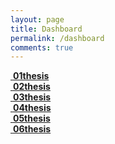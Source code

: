 ```yaml
---
layout: page
title: Dashboard
permalink: /dashboard
comments: true
---
```


<div class="row mb-30px">
    <div class="col-12 col-md-4 col-lg-3 p-2">
        <div class="databox data_01">
            <a href="{{ site.baseurl }}/thesis001" class=""> 
                <img class="" src="{{site.baseurl}}/assets/images/thesis001.jpg" alt="" />
                <b>01thesis</b>    
            </a>
        </div>
    </div>
    <div class="col-12 col-md-4 col-lg-3 p-2">
        <div class="databox data_02">
            <a href="{{ site.baseurl }}/thesis002">
                <img class="" src="{{site.baseurl}}/assets/images/thesis001.jpg" alt="" />
                <b>02thesis</b>
            </a>
        </div>
    </div>
    <div class="col-12 col-md-4 col-lg-3 p-2">
        <div class="databox data_03">
            <a href="{{ site.baseurl }}/thesis003">
                <img class="" src="{{site.baseurl}}/assets/images/thesis001.jpg" alt="" />
                <b>03thesis</b>
            </a>
        </div>
    </div>
    <div class="col-12 col-md-4 col-lg-3 p-2">
        <div class="databox data_04">
            <a href="{{ site.baseurl }}/thesis004">
                <img class="" src="{{site.baseurl}}/assets/images/thesis001.jpg" alt="" />
                <b>04thesis</b>
            </a>
        </div>
    </div>
    <div class="col-12 col-md-4 col-lg-3 p-2">
        <div class="databox data_05">
            <a href="{{ site.baseurl }}/thesis005">
                <img class="" src="{{site.baseurl}}/assets/images/thesis001.jpg" alt="" />
                <b>05thesis</b>
            </a>
        </div>
    </div>
    <div class="col-12 col-md-4 col-lg-3 p-2">
        <div class="databox data_06">
            <a href="{{ site.baseurl }}/thesis006">
                <img class="" src="{{site.baseurl}}/assets/images/thesis001.jpg" alt="" />
                <b>06thesis</b>
            </a>
        </div>
    </div>
</div>
